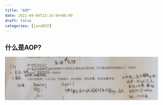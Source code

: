 ```yaml
---
title: "AOP"
date: 2022-04-04T22:14:49+08:00
draft: false
categories: [java知识]
---
```

## 什么是AOP?

![AOP](/img/AOP/img.png)

